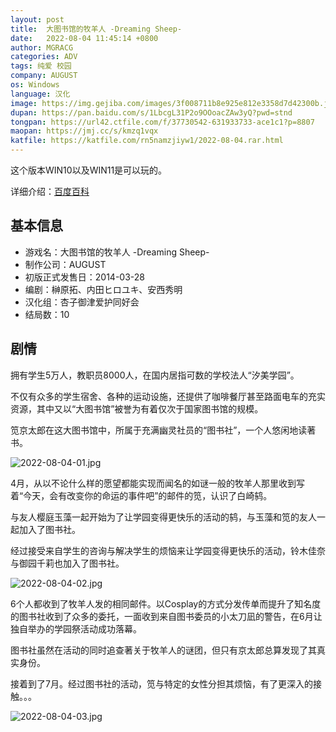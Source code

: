 ```yaml
---
layout: post
title:  大图书馆的牧羊人 -Dreaming Sheep-
date:   2022-08-04 11:45:14 +0800
author: MGRACG
categories: ADV
tags: 纯爱 校园
company: AUGUST
os: Windows
language: 汉化
image: https://img.gejiba.com/images/3f008711b8e925e812e3358d7d42300b.jpg
dupan: https://pan.baidu.com/s/1LbcgL31P2o9OOoacZAw3yQ?pwd=stnd
tongpan: https://url42.ctfile.com/f/37730542-631933733-ace1c1?p=8807
maopan: https://jmj.cc/s/kmzq1vqx
katfile: https://katfile.com/rn5namzjiyw1/2022-08-04.rar.html
---
```


这个版本WIN10以及WIN11是可以玩的。

详细介绍：[百度百科](https://baike.baidu.com/item/%E5%A4%A7%E5%9B%BE%E4%B9%A6%E9%A6%86%E7%9A%84%E7%89%A7%E7%BE%8A%E4%BA%BA/10078988)

## 基本信息

- 游戏名：大图书馆的牧羊人 -Dreaming Sheep-
- 制作公司：AUGUST
- 初版正式发售日：2014-03-28
- 编剧：榊原拓、内田ヒロユキ、安西秀明
- 汉化组：杏子御津爱护同好会
- 结局数：10

## 剧情

拥有学生5万人，教职员8000人，在国内居指可数的学校法人“汐美学园”。

不仅有众多的学生宿舍、各种的运动设施，还提供了咖啡餐厅甚至路面电车的充实资源，其中又以“大图书馆”被誉为有着仅次于国家图书馆的规模。

笕京太郎在这大图书馆中，所属于充满幽灵社员的“图书社”，一个人悠闲地读著书。

![2022-08-04-01.jpg](https://img.gejiba.com/images/df440fece5643ae9ab241a8c5d212373.jpg)

4月，从以不论什么样的愿望都能实现而闻名的如谜一般的牧羊人那里收到写着“今天，会有改变你的命运的事件吧”的邮件的笕，认识了白崎鸫。

与友人樱庭玉藻一起开始为了让学园变得更快乐的活动的鸫，与玉藻和笕的友人一起加入了图书社。

经过接受来自学生的咨询与解决学生的烦恼来让学园变得更快乐的活动，铃木佳奈与御园千莉也加入了图书社。

![2022-08-04-02.jpg](https://img.gejiba.com/images/a078415e2808faa24fbbd3b0e539e0ae.jpg)

6个人都收到了牧羊人发的相同邮件。以Cosplay的方式分发传单而提升了知名度的图书社收到了众多的委托，一面收到来自图书委员的小太刀凪的警告，在6月让独自举办的学园祭活动成功落幕。


图书社虽然在活动的同时追查著关于牧羊人的谜团，但只有京太郎总算发现了其真实身份。

接着到了7月。经过图书社的活动，笕与特定的女性分担其烦恼，有了更深入的接触。。。

![2022-08-04-03.jpg](https://img.gejiba.com/images/d663dbc65daef3cc769c6347e83f9fb7.jpg)